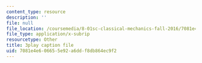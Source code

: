 ```yaml
---
content_type: resource
description: ''
file: null
file_location: /coursemedia/8-01sc-classical-mechanics-fall-2016/7081e4e606655e92a6ddf8db864ec9f2_BPnbq6BobdA.vtt
file_type: application/x-subrip
resourcetype: Other
title: 3play caption file
uid: 7081e4e6-0665-5e92-a6dd-f8db864ec9f2
---
```

